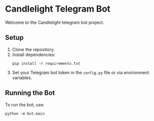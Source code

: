 # Candlelight Telegram Bot

Welcome to the Candlelight telegram bot project.

## Setup

1. Clone the repository.
2. Install dependencies:
   ```
   pip install -r requirements.txt
   ```
3. Set your Telegram bot token in the `config.py` file or via environment variables.

## Running the Bot

To run the bot, use:
```
python -m bot.main
```
